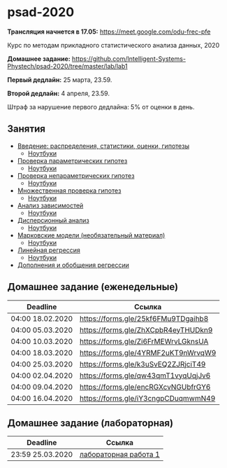 # psad-2020


**Трансляция начнется в 17.05:** https://meet.google.com/odu-frec-pfe

Курс по методам прикладного статистического анализа данных, 2020

**Домашнее задание:** https://github.com/Intelligent-Systems-Phystech/psad-2020/tree/master/lab/lab1

**Первый дедлайн:** 25 марта, 23.59.

**Второй дедлайн:** 4 апреля, 23.59. 

Штраф за нарушение первого дедлайна: 5% от оценки в день.

## Занятия
* [Введение: распределения, статистики, оценки, гипотезы](https://github.com/Intelligent-Systems-Phystech/psad-2020/raw/master/slides/lecture_1_intro.pdf) 
  * [Ноутбуки](https://github.com/Intelligent-Systems-Phystech/psad-2020/tree/master/notebooks/sem_1)
* [Проверка параметрических гипотез](https://github.com/Intelligent-Systems-Phystech/psad-2020/raw/master/slides/lecture_2_ht.pdf) 
  * [Ноутбуки](https://github.com/Intelligent-Systems-Phystech/psad-2020/tree/master/notebooks/sem_2)
* [Проверка непараметрических гипотез](https://github.com/Intelligent-Systems-Phystech/psad-2020/raw/master/slides/lecture_3_nonparam.pdf)
  * [Ноутбуки](https://github.com/Intelligent-Systems-Phystech/psad-2020/tree/master/notebooks/sem_3)
* [Множественная проверка гипотез ](https://github.com/Intelligent-Systems-Phystech/psad-2020/raw/master/slides/lecture_4_mht.pdf)
  * [Ноутбуки](https://github.com/Intelligent-Systems-Phystech/psad-2020/tree/master/notebooks/sem_4)
* [Анализ зависимостей](https://github.com/Intelligent-Systems-Phystech/psad-2020/raw/master/slides/lecture_5_corr.pdf)
  * [Ноутбуки](https://github.com/Intelligent-Systems-Phystech/psad-2020/tree/master/notebooks/sem_5)
* [Дисперсионный анализ](https://github.com/Intelligent-Systems-Phystech/psad-2020/raw/master/slides/lecture_6_anova.pdf)
  * [Ноутбуки](https://github.com/Intelligent-Systems-Phystech/psad-2020/tree/master/notebooks/sem_6)
* [Марковские модели (необязательный материал)](https://github.com/Intelligent-Systems-Phystech/psad-2020/raw/master/slides/lecture_7_mm.pdf)
  * [Ноутбуки](https://github.com/Intelligent-Systems-Phystech/psad-2020/tree/master/notebooks/sem_7)
* [Линейная регрессия](https://github.com/Intelligent-Systems-Phystech/psad-2020/raw/master/slides/lecture_8_linreg.pdf)
  * [Ноутбуки](https://github.com/Intelligent-Systems-Phystech/psad-2020/tree/master/notebooks/sem_8)
* [Дополнения и обобщения регрессии](https://github.com/Intelligent-Systems-Phystech/psad-2020/raw/master/slides/lecture_9_otherreg.pdf)
## Домашнее задание (еженедельные)
| Deadline |  Ссылка |
| ------------- | ------------- |
| 04:00 18.02.2020 | https://forms.gle/25kf6FMu9TDgaihb8 |
| 04:00 05.03.2020 | https://forms.gle/ZhXCpbR4eyTHUDkn9 |
| 04:00 10.03.2020 | https://forms.gle/Zi6FrMEWrvLGknsUA |
| 04:00 18.03.2020 | https://forms.gle/4YRMF2uKT9nWrvqW9 |
| 04:00 25.03.2020 | https://forms.gle/k3uSvEQ2ZJRjciT49 |
| 04:00 02.04.2020 | https://forms.gle/qw43qmT1vyqUqjJv6 |
| 04:00 09.04.2020 | https://forms.gle/encRGXcvNGUbfrGY6 |
| 04:00 16.04.2020 | https://forms.gle/iY3cngpCDuqmwmN49 |

## Домашнее задание (лабораторная)
| Deadline |  Ссылка |
| ------------- | ------------- |
| 23:59 25.03.2020 | [лабораторная работа 1](https://github.com/Intelligent-Systems-Phystech/psad-2020/tree/master/lab/lab1)|
